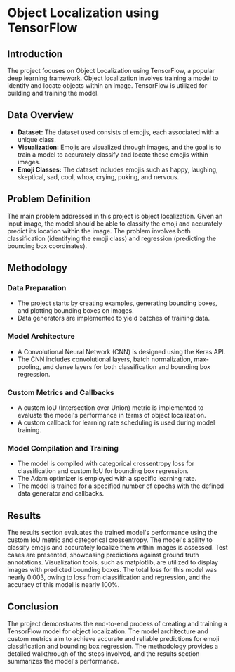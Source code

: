 # Object Localization using TensorFlow

## Introduction

The project focuses on Object Localization using TensorFlow, a popular deep learning framework. Object localization involves training a model to identify and locate objects within an image. TensorFlow is utilized for building and training the model.

## Data Overview

- **Dataset:** The dataset used consists of emojis, each associated with a unique class.
- **Visualization:** Emojis are visualized through images, and the goal is to train a model to accurately classify and locate these emojis within images.
- **Emoji Classes:** The dataset includes emojis such as happy, laughing, skeptical, sad, cool, whoa, crying, puking, and nervous.

## Problem Definition

The main problem addressed in this project is object localization. Given an input image, the model should be able to classify the emoji and accurately predict its location within the image. The problem involves both classification (identifying the emoji class) and regression (predicting the bounding box coordinates).

## Methodology

### Data Preparation

- The project starts by creating examples, generating bounding boxes, and plotting bounding boxes on images.
- Data generators are implemented to yield batches of training data.

### Model Architecture

- A Convolutional Neural Network (CNN) is designed using the Keras API.
- The CNN includes convolutional layers, batch normalization, max-pooling, and dense layers for both classification and bounding box regression.

### Custom Metrics and Callbacks

- A custom IoU (Intersection over Union) metric is implemented to evaluate the model's performance in terms of object localization.
- A custom callback for learning rate scheduling is used during model training.

### Model Compilation and Training

- The model is compiled with categorical crossentropy loss for classification and custom IoU for bounding box regression.
- The Adam optimizer is employed with a specific learning rate.
- The model is trained for a specified number of epochs with the defined data generator and callbacks.

## Results

The results section evaluates the trained model's performance using the custom IoU metric and categorical crossentropy. The model's ability to classify emojis and accurately localize them within images is assessed. Test cases are presented, showcasing predictions against ground truth annotations. Visualization tools, such as matplotlib, are utilized to display images with predicted bounding boxes. The total loss for this model was nearly 0.003, owing to loss from classification and regression, and the accuracy of this model is nearly 100%.

## Conclusion

The project demonstrates the end-to-end process of creating and training a TensorFlow model for object localization. The model architecture and custom metrics aim to achieve accurate and reliable predictions for emoji classification and bounding box regression. The methodology provides a detailed walkthrough of the steps involved, and the results section summarizes the model's performance.


